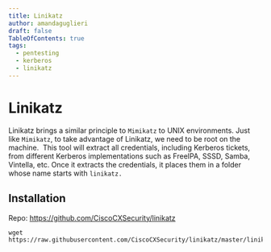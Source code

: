 ```yaml
---
title: Linikatz
author: amandaguglieri
draft: false
TableOfContents: true
tags:
  - pentesting
  - kerberos
  - linikatz
---
```

# Linikatz

Linikatz brings a similar principle to `Mimikatz` to UNIX environments. Just like `Mimikatz`, to take advantage of Linikatz, we need to be root on the machine.  This tool will extract all credentials, including Kerberos tickets, from different Kerberos implementations such as FreeIPA, SSSD, Samba, Vintella, etc. Once it extracts the credentials, it places them in a folder whose name starts with `linikatz.`

## Installation

Repo: https://github.com/CiscoCXSecurity/linikatz

```shell-session
wget https://raw.githubusercontent.com/CiscoCXSecurity/linikatz/master/linikatz.sh
```